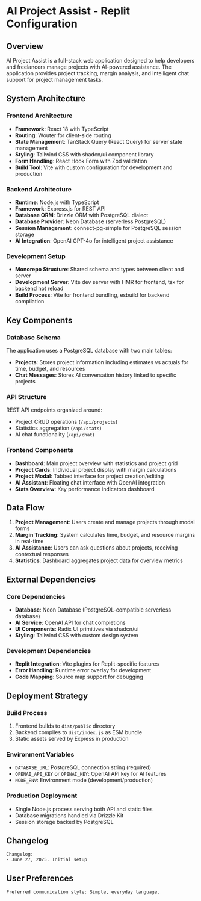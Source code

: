 # AI Project Assist - Replit Configuration

## Overview

AI Project Assist is a full-stack web application designed to help developers and freelancers manage projects with AI-powered assistance. The application provides project tracking, margin analysis, and intelligent chat support for project management tasks.

## System Architecture

### Frontend Architecture
- **Framework**: React 18 with TypeScript
- **Routing**: Wouter for client-side routing
- **State Management**: TanStack Query (React Query) for server state management
- **Styling**: Tailwind CSS with shadcn/ui component library
- **Form Handling**: React Hook Form with Zod validation
- **Build Tool**: Vite with custom configuration for development and production

### Backend Architecture
- **Runtime**: Node.js with TypeScript
- **Framework**: Express.js for REST API
- **Database ORM**: Drizzle ORM with PostgreSQL dialect
- **Database Provider**: Neon Database (serverless PostgreSQL)
- **Session Management**: connect-pg-simple for PostgreSQL session storage
- **AI Integration**: OpenAI GPT-4o for intelligent project assistance

### Development Setup
- **Monorepo Structure**: Shared schema and types between client and server
- **Development Server**: Vite dev server with HMR for frontend, tsx for backend hot reload
- **Build Process**: Vite for frontend bundling, esbuild for backend compilation

## Key Components

### Database Schema
The application uses a PostgreSQL database with two main tables:
- **Projects**: Stores project information including estimates vs actuals for time, budget, and resources
- **Chat Messages**: Stores AI conversation history linked to specific projects

### API Structure
REST API endpoints organized around:
- Project CRUD operations (`/api/projects`)
- Statistics aggregation (`/api/stats`)
- AI chat functionality (`/api/chat`)

### Frontend Components
- **Dashboard**: Main project overview with statistics and project grid
- **Project Cards**: Individual project display with margin calculations
- **Project Modal**: Tabbed interface for project creation/editing
- **AI Assistant**: Floating chat interface with OpenAI integration
- **Stats Overview**: Key performance indicators dashboard

## Data Flow

1. **Project Management**: Users create and manage projects through modal forms
2. **Margin Tracking**: System calculates time, budget, and resource margins in real-time
3. **AI Assistance**: Users can ask questions about projects, receiving contextual responses
4. **Statistics**: Dashboard aggregates project data for overview metrics

## External Dependencies

### Core Dependencies
- **Database**: Neon Database (PostgreSQL-compatible serverless database)
- **AI Service**: OpenAI API for chat completions
- **UI Components**: Radix UI primitives via shadcn/ui
- **Styling**: Tailwind CSS with custom design system

### Development Dependencies
- **Replit Integration**: Vite plugins for Replit-specific features
- **Error Handling**: Runtime error overlay for development
- **Code Mapping**: Source map support for debugging

## Deployment Strategy

### Build Process
1. Frontend builds to `dist/public` directory
2. Backend compiles to `dist/index.js` as ESM bundle
3. Static assets served by Express in production

### Environment Variables
- `DATABASE_URL`: PostgreSQL connection string (required)
- `OPENAI_API_KEY` or `OPENAI_KEY`: OpenAI API key for AI features
- `NODE_ENV`: Environment mode (development/production)

### Production Deployment
- Single Node.js process serving both API and static files
- Database migrations handled via Drizzle Kit
- Session storage backed by PostgreSQL

## Changelog

```
Changelog:
- June 27, 2025. Initial setup
```

## User Preferences

```
Preferred communication style: Simple, everyday language.
```